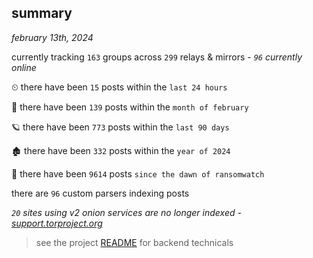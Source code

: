 
## summary
_february 13th, 2024_

currently tracking `163` groups across `299` relays & mirrors - _`96` currently online_

⏲ there have been `15` posts within the `last 24 hours`

🦈 there have been `139` posts within the `month of february`

🪐 there have been `773` posts within the `last 90 days`

🏚 there have been `332` posts within the `year of 2024`

🦕 there have been `9614` posts `since the dawn of ransomwatch`

there are `96` custom parsers indexing posts

_`20` sites using v2 onion services are no longer indexed - [support.torproject.org](https://support.torproject.org/onionservices/v2-deprecation/)_

> see the project [README](https://github.com/joshhighet/ransomwatch#ransomwatch--) for backend technicals
